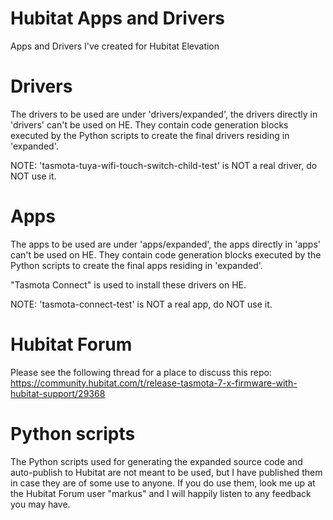 # Hubitat Apps and Drivers
Apps and Drivers I've created for Hubitat Elevation

# Drivers
The drivers to be used are under 'drivers/expanded', the drivers directly in 'drivers' can't be used on HE. They contain code generation blocks executed by the Python scripts to create the final drivers residing in 'expanded'.

NOTE: 'tasmota-tuya-wifi-touch-switch-child-test' is NOT a real driver, do NOT use it.

# Apps
The apps to be used are under 'apps/expanded', the apps directly in 'apps' can't be used on HE. They contain code generation blocks executed by the Python scripts to create the final apps residing in 'expanded'.

"Tasmota Connect" is used to install these drivers on HE.

NOTE: 'tasmota-connect-test' is NOT a real app, do NOT use it.

# Hubitat Forum
Please see the following thread for a place to discuss this repo:
https://community.hubitat.com/t/release-tasmota-7-x-firmware-with-hubitat-support/29368

# Python scripts
The Python scripts used for generating the expanded source code and auto-publish to Hubitat are not meant to be used, but I have published them in case they are of some use to anyone. If you do use them, look me up at the Hubitat Forum user "markus" and I will happily listen to any feedback you may have.
